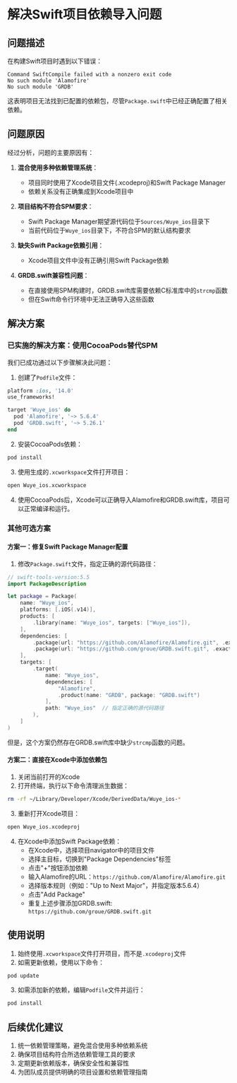 # 解决Swift项目依赖导入问题

## 问题描述

在构建Swift项目时遇到以下错误：

```
Command SwiftCompile failed with a nonzero exit code
No such module 'Alamofire'
No such module 'GRDB'
```

这表明项目无法找到已配置的依赖包，尽管`Package.swift`中已经正确配置了相关依赖。

## 问题原因

经过分析，问题的主要原因有：

1. **混合使用多种依赖管理系统**：
   - 项目同时使用了Xcode项目文件(.xcodeproj)和Swift Package Manager
   - 依赖关系没有正确集成到Xcode项目中

2. **项目结构不符合SPM要求**：
   - Swift Package Manager期望源代码位于`Sources/Wuye_ios`目录下
   - 当前代码位于`Wuye_ios`目录下，不符合SPM的默认结构要求

3. **缺失Swift Package依赖引用**：
   - Xcode项目文件中没有正确引用Swift Package依赖

4. **GRDB.swift兼容性问题**：
   - 在直接使用SPM构建时，GRDB.swift库需要依赖C标准库中的`strcmp`函数
   - 但在Swift命令行环境中无法正确导入这些函数

## 解决方案

### 已实施的解决方案：使用CocoaPods替代SPM

我们已成功通过以下步骤解决此问题：

1. 创建了`Podfile`文件：

```ruby
platform :ios, '14.0'
use_frameworks!

target 'Wuye_ios' do
  pod 'Alamofire', '~> 5.6.4'
  pod 'GRDB.swift', '~> 5.26.1'
end
```

2. 安装CocoaPods依赖：

```bash
pod install
```

3. 使用生成的`.xcworkspace`文件打开项目：

```bash
open Wuye_ios.xcworkspace
```

4. 使用CocoaPods后，Xcode可以正确导入Alamofire和GRDB.swift库，项目可以正常编译和运行。

### 其他可选方案

#### 方案一：修复Swift Package Manager配置

1. 修改`Package.swift`文件，指定正确的源代码路径：

```swift
// swift-tools-version:5.5
import PackageDescription

let package = Package(
    name: "Wuye_ios",
    platforms: [.iOS(.v14)],
    products: [
        .library(name: "Wuye_ios", targets: ["Wuye_ios"]),
    ],
    dependencies: [
        .package(url: "https://github.com/Alamofire/Alamofire.git", .exact("5.6.4")),
        .package(url: "https://github.com/groue/GRDB.swift.git", .exact("5.26.1")),
    ],
    targets: [
        .target(
            name: "Wuye_ios",
            dependencies: [
                "Alamofire",
                .product(name: "GRDB", package: "GRDB.swift")
            ],
            path: "Wuye_ios"  // 指定正确的源代码路径
        ),
    ]
)
```

但是，这个方案仍然存在GRDB.swift库中缺少`strcmp`函数的问题。

#### 方案二：直接在Xcode中添加依赖包

1. 关闭当前打开的Xcode
2. 打开终端，执行以下命令清理派生数据：

```bash
rm -rf ~/Library/Developer/Xcode/DerivedData/Wuye_ios-*
```

3. 重新打开Xcode项目：

```bash
open Wuye_ios.xcodeproj
```

4. 在Xcode中添加Swift Package依赖：
   - 在Xcode中，选择项目navigator中的项目文件
   - 选择主目标，切换到"Package Dependencies"标签
   - 点击"+"按钮添加依赖
   - 输入Alamofire的URL：`https://github.com/Alamofire/Alamofire.git`
   - 选择版本规则（例如："Up to Next Major"，并指定版本5.6.4）
   - 点击"Add Package"
   - 重复上述步骤添加GRDB.swift: `https://github.com/groue/GRDB.swift.git`

## 使用说明

1. 始终使用`.xcworkspace`文件打开项目，而不是`.xcodeproj`文件
2. 如需更新依赖，使用以下命令：

```bash
pod update
```

3. 如需添加新的依赖，编辑`Podfile`文件并运行：

```bash
pod install
```

## 后续优化建议

1. 统一依赖管理策略，避免混合使用多种依赖系统
2. 确保项目结构符合所选依赖管理工具的要求
3. 定期更新依赖版本，确保安全性和兼容性
4. 为团队成员提供明确的项目设置和依赖管理指南 